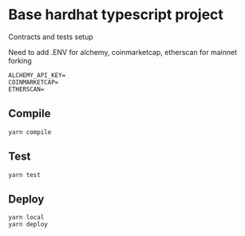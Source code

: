 # Base hardhat typescript project

Contracts and tests setup 


Need to add .ENV for alchemy, coinmarketcap, etherscan for mainnet forking
```
ALCHEMY_API_KEY=
COINMARKETCAP=
ETHERSCAN=

```

## Compile

```
yarn compile
```

## Test

```
yarn test
```

## Deploy

```
yarn local
yarn deploy
```

